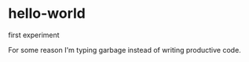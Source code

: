 # hello-world
first experiment

For some reason I'm typing garbage instead of writing productive code. 
